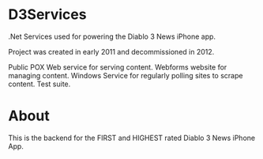 D3Services
==========

.Net Services used for powering the Diablo 3 News iPhone app.

Project was created in early 2011 and decommissioned in 2012.

Public POX Web service for serving content.
Webforms website for managing content.
Windows Service for regularly polling sites to scrape content.
Test suite.

About
==========
This is the backend for the FIRST and HIGHEST rated Diablo 3 News iPhone App.
